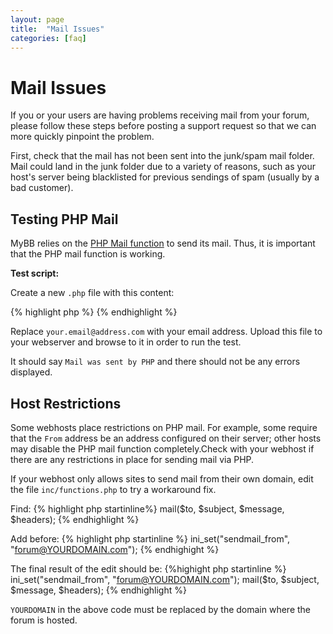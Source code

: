 ```yaml
---
layout: page
title:  "Mail Issues"
categories: [faq]
---
```


# Mail Issues

If you or your users are having problems receiving mail from your forum, please follow these steps before posting a support request so that we can more quickly pinpoint the problem.

First, check that the mail has not been sent into the junk/spam mail folder. Mail could land in the junk folder due to a variety of reasons, such as your host's server being blacklisted for previous sendings of spam (usually by a bad customer).

## Testing PHP Mail

MyBB relies on the [PHP Mail function](http://php.net/manual/en/function.mail.php) to send its mail. Thus, it is important that the PHP mail function is working.

**Test script:**

Create a new `.php` file with this content:

{% highlight php %}
    <?php 
     error_reporting(E_ALL); 
       $to = 'your.email@address.com'; 
       if(mail($to, 'Testing mail', 'This is a mailing test to see if PHP mail works.')) 
       { 
        echo 'Mail was sent by PHP'; 
       } 
       else 
       { 
        echo 'PHP could not send the mail'; 
       } 
    ?>
{% endhighlight %}

Replace `your.email@address.com` with your email address. Upload this file to your webserver and browse to it in order to run the test.

It should say `Mail was sent by PHP` and there should not be any errors displayed.

## Host Restrictions

Some webhosts place restrictions on PHP mail. For example, some require that the `From` address be an address configured on their server; other hosts may disable the PHP mail function completely.Check with your webhost if there are any restrictions in place for sending mail via PHP.

If your webhost only allows sites to send mail from their own domain, edit the file `inc/functions.php` to try a workaround fix.

Find:
{% highlight php startinline%}
    mail($to, $subject, $message, $headers);
{% endhighlight %} 
 
Add before:
{% highlight php startinline %}
    ini_set("sendmail_from", "forum@YOURDOMAIN.com"); 
{% endhighight %}

The final result of the edit should be:
{%highight php startinline %}
    ini_set("sendmail_from", "forum@YOURDOMAIN.com"); 
    mail($to, $subject, $message, $headers);
{% endhighlight %}

`YOURDOMAIN` in the above code must be replaced by the domain where the forum is hosted.